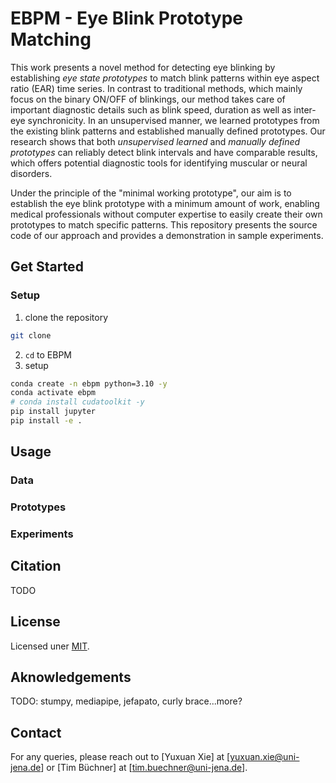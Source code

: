 # EBPM - Eye Blink Prototype Matching
This work presents a novel method for detecting eye blinking by establishing *eye state prototypes* to match blink patterns within eye aspect ratio (EAR) time series. In contrast to traditional methods, which mainly focus on the binary ON/OFF of blinkings, our method takes care of important diagnostic details such as blink speed, duration as well as inter-eye synchronicity. In an unsupervised manner, we learned prototypes from the existing blink patterns and established manually defined prototypes. Our research shows that both *unsupervised learned* and *manually defined prototypes* can reliably detect blink intervals and have comparable results, which offers potential diagnostic tools for identifying muscular or neural disorders. 

Under the principle of the "minimal working prototype", our aim is to establish the eye blink prototype with a minimum amount of work, enabling medical professionals without computer expertise to easily create their own prototypes to match specific patterns. This repository presents the source code of our approach and provides a demonstration in sample experiments. 

## Get Started
### Setup
1. clone the repository
```bash
git clone 
```
2. `cd` to EBPM
3. setup
```bash
conda create -n ebpm python=3.10 -y
conda activate ebpm
# conda install cudatoolkit -y
pip install jupyter
pip install -e .
```
## Usage
### Data
### Prototypes
### Experiments

## Citation
TODO
## License
Licensed uner [MIT](Licensed.txt).
## Aknowledgements
TODO: stumpy, mediapipe, jefapato, curly brace...more?
## Contact
For any queries, please reach out to [Yuxuan Xie] at [yuxuan.xie@uni-jena.de] or [Tim Büchner] at [tim.buechner@uni-jena.de].
